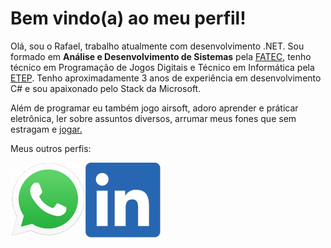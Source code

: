 # Bem vindo(a) ao meu perfil!

Olá, sou o Rafael, trabalho atualmente com desenvolvimento .NET.
Sou formado em **Análise e Desenvolvimento de Sistemas** pela [FATEC](https://fatecsjc-prd.azurewebsites.net/), tenho técnico em Programação de Jogos Digitais e Técnico em Informática pela [ETEP](http://www.etep.edu.br/).
Tenho aproximadamente 3 anos de experiência em desenvolvimento C# e sou apaixonado pelo Stack da Microsoft.

Além de programar eu também jogo airsoft, adoro aprender e práticar eletrônica, ler sobre assuntos diversos, arrumar meus fones que sem estragam e [jogar.](https://steamcommunity.com/id/vgsss)

Meus outros perfis:

<a id="botaoWhatsapp" href="https://api.whatsapp.com/send?phone=5512981118308" target="_blank"  class="rede-Social-Icone md-auto">
	<img align="left" src="https://github.com/VGsss/VGsss/blob/master/images/LogoWhatsapp.png" alt="Logo Whatsapp" >
</a>
		<th>
<a id="botaoLinkedin" href="https://www.linkedin.com/in/vgsss/" target="_blank"  class="rede-Social-Icone md-auto">
	<img align="left" src="https://github.com/VGsss/VGsss/blob/master/images/LogoLinkedin.png" alt="Logo Linkedin">
</a>